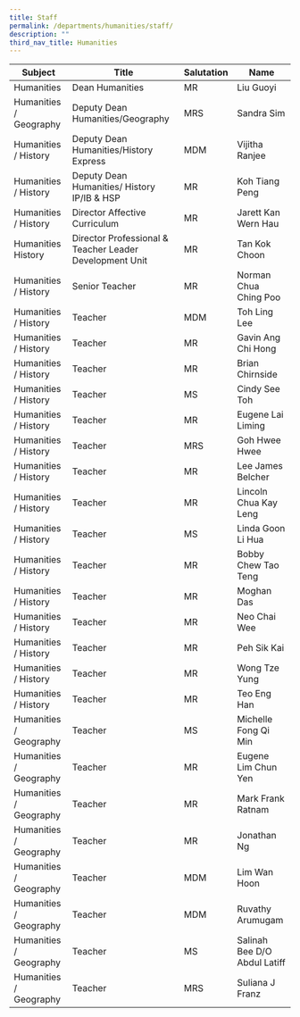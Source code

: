 ```yaml
---
title: Staff
permalink: /departments/humanities/staff/
description: ""
third_nav_title: Humanities
---
```


| Subject                | Title                                                   | Salutation | Name                         |
|------------------------|---------------------------------------------------------|------------|------------------------------|
| Humanities             | Dean Humanities                                         | MR         | Liu Guoyi                    |
| Humanities / Geography | Deputy Dean Humanities/Geography                        | MRS        | Sandra Sim                   |
| Humanities / History   | Deputy Dean Humanities/History Express                  | MDM        | Vijitha Ranjee               |
| Humanities / History   | Deputy Dean Humanities/ History IP/IB & HSP             | MR         | Koh Tiang Peng               |
| Humanities / History   | Director Affective Curriculum                           | MR         | Jarett Kan Wern Hau          |
| Humanities History     | Director Professional & Teacher Leader Development Unit | MR         | Tan Kok Choon                |
| Humanities / History   | Senior Teacher                                          | MR         | Norman Chua Ching Poo        |
| Humanities / History   | Teacher                                                 | MDM        | Toh Ling Lee                 |
| Humanities / History   | Teacher                                                 | MR         | Gavin Ang Chi Hong           |
| Humanities / History   | Teacher                                                 | MR         | Brian Chirnside              |
| Humanities / History   | Teacher                                                 | MS         | Cindy See Toh                |
| Humanities / History   | Teacher                                                 | MR         | Eugene Lai Liming            |
| Humanities / History   | Teacher                                                 | MRS        | Goh Hwee Hwee                |
| Humanities / History   | Teacher                                                 | MR         | Lee James Belcher            |
| Humanities / History   | Teacher                                                 | MR         | Lincoln Chua Kay Leng        |
| Humanities / History   | Teacher                                                 | MS         | Linda Goon Li Hua            |
| Humanities / History   | Teacher                                                 | MR         | Bobby Chew Tao Teng          |
| Humanities / History   | Teacher                                                 | MR         | Moghan Das                   |
| Humanities / History   | Teacher                                                 | MR         | Neo Chai Wee                 |
| Humanities / History   | Teacher                                                 | MR         | Peh Sik Kai                  |
| Humanities / History   | Teacher                                                 | MR         | Wong Tze Yung                |
| Humanities / History   | Teacher                                                 | MR         | Teo Eng Han                  |
| Humanities / Geography | Teacher                                                 | MS         | Michelle Fong Qi Min         |
| Humanities / Geography | Teacher                                                 | MR         | Eugene Lim Chun Yen          |
| Humanities / Geography | Teacher                                                 | MR         | Mark Frank Ratnam            |
| Humanities / Geography | Teacher                                                 | MR         | Jonathan Ng                  |
| Humanities / Geography | Teacher                                                 | MDM        | Lim Wan Hoon                 |
| Humanities / Geography | Teacher                                                 | MDM        | Ruvathy Arumugam             |
| Humanities / Geography | Teacher                                                 | MS         | Salinah Bee D/O Abdul Latiff |
| Humanities / Geography | Teacher                                                 | MRS        | Suliana J Franz              |